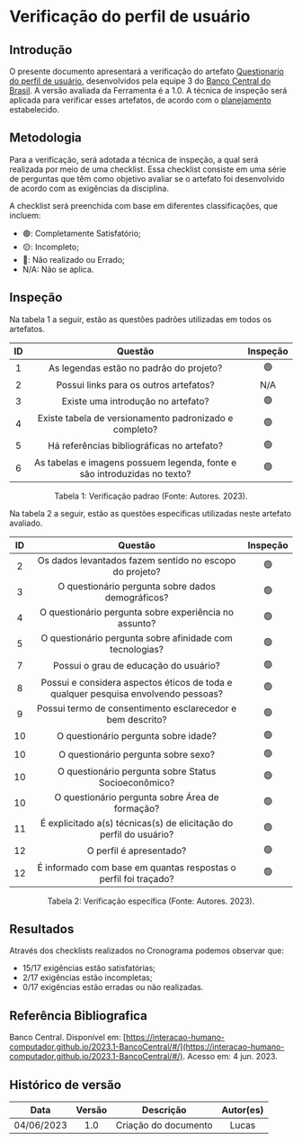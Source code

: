 # Verificação do perfil de usuário

## Introdução

O presente documento apresentará a verificação do artefato [Questionario do perfil de usuário](https://interacao-humano-computador.github.io/2023.1-BancoCentral/#/analise_requisitos/perfil_usuario), desenvolvidos pela equipe 3 do [Banco Central do Brasil](https://interacao-humano-computador.github.io/2023.1-BancoCentral/). A versão avaliada da Ferramenta é a 1.0. A técnica de inspeção será aplicada para verificar esses artefatos, de acordo com o [planejamento](../planejamento.md) estabelecido.

## Metodologia

Para a verificação, será adotada a técnica de inspeção, a qual será realizada por meio de uma checklist. Essa checklist consiste em uma série de perguntas que têm como objetivo avaliar se o artefato foi desenvolvido de acordo com as exigências da disciplina.

A checklist será preenchida com base em diferentes classificações, que incluem:

- 🟢: Completamente Satisfatório;
- 🟡: Incompleto;
- 🔴: Não realizado ou Errado;
- N/A: Não se aplica.

## Inspeção

Na tabela 1 a seguir, estão as questões padrões utilizadas em todos os artefatos.

| ID |                                 Questão                                 | Inspeção |
| :-: | :-----------------------------------------------------------------------: | :--------: |
| 1 |                 As legendas estão no padrão do projeto?                 |     🟢     |
| 2 |                  Possui links para os outros artefatos?                  |    N/A    |
| 3 |                   Existe uma introdução no artefato?                   |     🟢     |
| 4 |          Existe tabela de versionamento padronizado e completo?          |     🟢     |
| 5 |               Há referências bibliográficas no artefato?               |     🟢     |
| 6 | As tabelas e imagens possuem legenda, fonte e são introduzidas no texto? |     🟢     |

<div style="text-align: center">
    <p> Tabela 1: Verificação padrao (Fonte: Autores. 2023).</p>
</div>

Na tabela 2 a seguir, estão as questões específicas utilizadas neste artefato avaliado.

| ID |                                      Questão                                      | Inspeção |
| :-: | :---------------------------------------------------------------------------------: | :--------: |
| 2 |               Os dados levantados fazem sentido no escopo do projeto?               |     🟢     |
| 3 |                 O questionário pergunta sobre dados demográficos?                 |     🟢     |
| 4 |               O questionário pergunta sobre experiência no assunto?               |     🟢     |
| 5 |              O questionário pergunta sobre afinidade com tecnologias?              |     🟢     |
| 7 |                      Possui o grau de educação do usuário?                      |     🟢     |
| 8 | Possui e considera aspectos éticos de toda e qualquer pesquisa envolvendo pessoas? |     🟢     |
| 9 |             Possui termo de consentimento esclarecedor e bem descrito?             |     🟢     |
| 10 |                        O questionário pergunta sobre idade?                        |     🟢     |
| 10 |                        O questionário pergunta sobre sexo?                        |     🟢     |
| 10 |               O questionário pergunta sobre Status Socioeconômico?               |     🟢     |
| 10 |                 O questionário pergunta sobre Área de formação?                 |     🟢     |
| 11 |       É explicitado a(s) técnicas(s) de elicitação do perfil do usuário?       |     🟢     |
| 12 |                              O perfil é apresentado?                              |     🟢     |
| 12 |          É informado com base em quantas respostas o perfil foi traçado?          |     🟢     |

<div style="text-align: center">
    <p> Tabela 2: Verificação específica (Fonte: Autores. 2023).</p>
</div>

## Resultados

Através dos checklists realizados no Cronograma podemos observar que:

- 15/17 exigências estão satisfatórias;
- 2/17 exigências estão incompletas;
- 0/17 exigências estão erradas ou não realizadas.

## Referência Bibliografica

Banco Central. Disponível em: [https://interacao-humano-computador.github.io/2023.1-BancoCentral/#/](https://interacao-humano-computador.github.io/2023.1-BancoCentral/#/). Acesso em: 4 jun. 2023.‌
‌

## Histórico de versão

|    Data    | Versão |      Descrição      | Autor(es) |
| :--------: | :-----: | :--------------------: | :-------: |
| 04/06/2023 |   1.0   | Criação do documento |   Lucas   |
